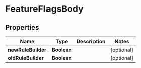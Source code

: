 
# FeatureFlagsBody

## Properties
Name | Type | Description | Notes
------------ | ------------- | ------------- | -------------
**newRuleBuilder** | **Boolean** |  |  [optional]
**oldRuleBuilder** | **Boolean** |  |  [optional]



